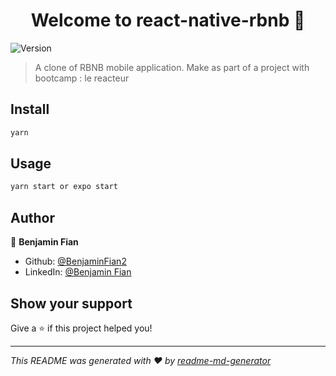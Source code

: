 <h1 align="center">Welcome to react-native-rbnb 👋</h1>
<p>
  <img alt="Version" src="https://img.shields.io/badge/version-v1 : only login and signup are implemented-blue.svg?cacheSeconds=2592000" />
</p>

> A clone of RBNB mobile application. Make as part of a project with bootcamp : le reacteur

## Install

```sh
yarn
```

## Usage

```sh
yarn start or expo start
```

## Author

👤 **Benjamin Fian**

- Github: [@BenjaminFian2](https://github.com/BenjaminFian2)
- LinkedIn: [@Benjamin Fian](https://www.linkedin.com/in/benjamin-fian-850a33181/)

## Show your support

Give a ⭐️ if this project helped you!

---

_This README was generated with ❤️ by [readme-md-generator](https://github.com/kefranabg/readme-md-generator)_
